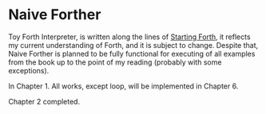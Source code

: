 # Naive Forther

 Toy Forth Interpreter, is written along the lines of [Starting Forth](https://www.forth.com/starting-forth/), it reflects my current understanding of Forth, and it is subject to change. Despite that, Naive Forther is planned to be fully functional for executing of all examples from the book up to the point of my reading (probably with some exceptions).


 In Chapter 1. All works, except loop, will be implemented in Chapter 6.

 Chapter 2 completed.
